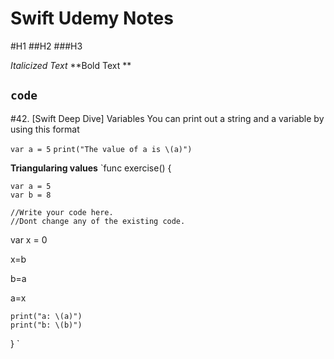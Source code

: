 # Swift Udemy Notes 

#H1
##H2
###H3

*Italicized Text*
**Bold Text **

`code`
---
#42. [Swift Deep Dive] Variables
You can print out a string and a variable by using this format 

`var a = 5`
`print("The value of a is \(a)")`

**Triangularing values**
`func exercise() {

    var a = 5
    var b = 8
    
    //Write your code here. 
    //Dont change any of the existing code.
var x = 0

x=b

b=a

a=x

    print("a: \(a)")
    print("b: \(b)")
    
}
`
